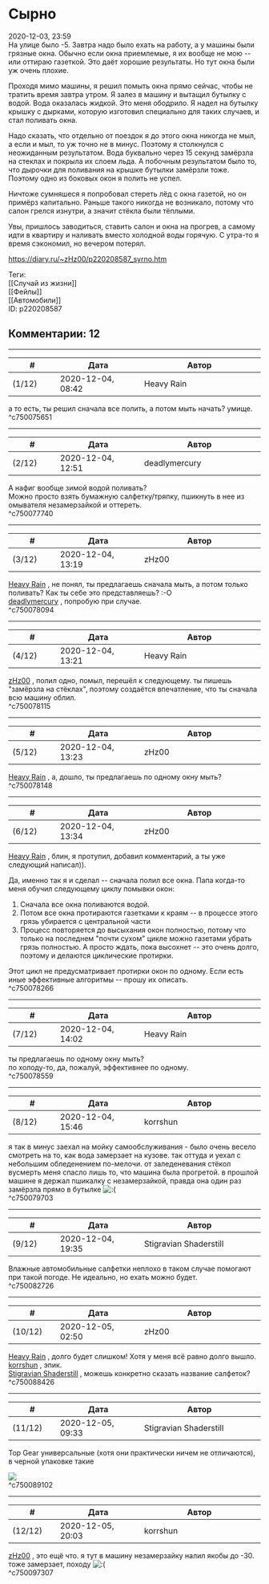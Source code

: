 Сырно
=====

  
2020-12-03, 23:59  
 На улице было -5. Завтра надо было ехать на работу, а у машины были грязные окна. Обычно если окна приемлемые, я их вообще не мою -- или оттираю газеткой. Это даёт хорошие результаты. Но тут окна были уж очень плохие.   
   
 Проходя мимо машины, я решил помыть окна прямо сейчас, чтобы не тратить время завтра утром. Я залез в машину и вытащил бутылку с водой. Вода оказалась жидкой. Это меня ободрило. Я надел на бутылку крышку с дырками, которую изготовил специально для таких случаев, и стал поливать окна.   
   
 Надо сказать, что отдельно от поездок я до этого окна никогда не мыл, а если и мыл, то уж точно не в минус. Поэтому я столкнулся с неожиданным результатом. Вода буквально через 15 секунд замёрзла на стеклах и покрыла их слоем льда. А побочным результатом было то, что дырочки для поливания на крышке бутылки замёрзли тоже. Поэтому одно из боковых окон я полить не успел.   
   
 Ничтоже сумняшеся я попробовал стереть лёд с окна газетой, но он примёрз капитально. Раньше такого никогда не возникало, потому что салон грелся изнутри, а значит стёкла были тёплыми.   
   
 Увы, пришлось заводиться, ставить салон и окна на прогрев, а самому идти в квартиру и наливать вместо холодной воды горячую. С утра-то я время сэкономил, но вечером потерял.   
  
<https://diary.ru/~zHz00/p220208587_syrno.htm>  
  
Теги:  
[[Случай из жизни]]  
[[Фейлы]]  
[[Автомобили]]  
ID: p220208587  


Комментарии: 12
---------------

  


---



|         #         |              Дата              |                     Автор                     |           ID           |
| --- | --- | --- | --- |
| (1/12) | 2020-12-04, 08:42 | Heavy Rain | c750075651 |

  
 а то есть, ты решил сначала все полить, а потом мыть начать? умище.   
 ^c750075651

---



|         #         |              Дата              |                     Автор                     |           ID           |
| --- | --- | --- | --- |
| (2/12) | 2020-12-04, 12:51 | deadlymercury | c750077740 |

  
 А нафиг вообще зимой водой поливать?   
 Можно просто взять бумажную салфетку/тряпку, пшикнуть в нее из омывателя незамерзайкой и оттереть.   
 ^c750077740

---



|         #         |              Дата              |                     Автор                     |           ID           |
| --- | --- | --- | --- |
| (3/12) | 2020-12-04, 13:19 | zHz00 | c750078094 |

  
  [Heavy Rain](http://kogacz.diary.ru "emotional weather report")  , не понял, ты предлагаешь сначала мыть, а потом только поливать? Как ты себе это представляешь? :-О   
  [deadlymercury](http://crazysupp.diary.ru "Записки безумного саппорта")  , попробую при случае.   
 ^c750078094

---



|         #         |              Дата              |                     Автор                     |           ID           |
| --- | --- | --- | --- |
| (4/12) | 2020-12-04, 13:21 | Heavy Rain | c750078115 |

  
  [zHz00](https://zHz00.diary.ru "Untitled")  , полил одно, помыл, перешёл к следующему. ты пишешь "замёрзла на стёклах", поэтому создаётся впечатление, что ты сначала всю машину облил.   
 ^c750078115

---



|         #         |              Дата              |                     Автор                     |           ID           |
| --- | --- | --- | --- |
| (5/12) | 2020-12-04, 13:23 | zHz00 | c750078148 |

  
  [Heavy Rain](http://kogacz.diary.ru "emotional weather report")  , а, дошло, ты предлагаешь по одному окну мыть?   
 ^c750078148

---



|         #         |              Дата              |                     Автор                     |           ID           |
| --- | --- | --- | --- |
| (6/12) | 2020-12-04, 13:34 | zHz00 | c750078266 |

  
  [Heavy Rain](http://kogacz.diary.ru "emotional weather report")  , блин, я протупил, добавил комментарий, а ты уже следующий написал)).   
   
 Да, именно так я и сделал -- сначала полил все окна. Папа когда-то меня обучил следующему циклу помывки окон:   
 1. Сначала все окна поливаются водой.   
 2. Потом все окна протираются газетками к краям -- в процессе этого грязь убирается с центральной части   
 3. Процесс повторяется до высыхания окон полностью, потому что только на последнем "почти сухом" цикле можно газетами убрать грязь полностью. А просто ждать, пока высохнет -- это очень долго, поэтому и делаются циклические протирки.   
   
 Этот цикл не предусматривает протирки окон по одному. Если есть иные эффективные алгоритмы -- прошу их описать.   
 ^c750078266

---



|         #         |              Дата              |                     Автор                     |           ID           |
| --- | --- | --- | --- |
| (7/12) | 2020-12-04, 14:02 | Heavy Rain | c750078559 |

  
  ты предлагаешь по одному окну мыть?    
 по холоду-то, да, пожалуй, эффективнее по одному.   
 ^c750078559

---



|         #         |              Дата              |                     Автор                     |           ID           |
| --- | --- | --- | --- |
| (8/12) | 2020-12-04, 15:46 | korrshun | c750079703 |

  
 я так в минус заехал на мойку самообслуживания - было очень весело смотреть на то, как вода замерзает на кузове. так оттуда и уехал с небольшим обледенением по-мелочи. от заледеневания стёкол вусмерть меня спасло лишь то, что машина была прогретой. в прошлой машине я держал пшикалку с незамерзайкой, правда она один раз замёрзла прямо в бутылке ![:(](http://static.diary.ru/picture/1146.gif)   
 ^c750079703

---



|         #         |              Дата              |                     Автор                     |           ID           |
| --- | --- | --- | --- |
| (9/12) | 2020-12-04, 19:35 | Stigravian Shaderstill | c750082726 |

  
 Влажные автомобильные салфетки неплохо в таком случае помогают при такой погоде. Не идеально, но ехать можно будет.   
 ^c750082726

---



|         #         |              Дата              |                     Автор                     |           ID           |
| --- | --- | --- | --- |
| (10/12) | 2020-12-05, 02:50 | zHz00 | c750088426 |

  
  [Heavy Rain](http://kogacz.diary.ru "emotional weather report")  , долго будет слишком! Хотя у меня всё равно долго вышло.   
  [korrshun](http://Igel-kun.diary.ru "kimi wo shiranai monogatari")  , эпик.   
  [Stigravian Shaderstill](http://stigravian.diary.ru "Science, Death, Rock-n-Roll")  , можешь конкретно сказать название салфеток?   
 ^c750088426

---



|         #         |              Дата              |                     Автор                     |           ID           |
| --- | --- | --- | --- |
| (11/12) | 2020-12-05, 09:33 | Stigravian Shaderstill | c750089102 |

  
 Top Gear универсальные (хотя они практически ничем не отличаются), в черной упаковке такие   
   
  [![](http://static.diary.ru/userdir/3/0/4/2/304223/thumb/86964528.jpg)](http://static.diary.ru/userdir/3/0/4/2/304223/86964528.jpg)    
 ^c750089102

---



|         #         |              Дата              |                     Автор                     |           ID           |
| --- | --- | --- | --- |
| (12/12) | 2020-12-05, 20:03 | korrshun | c750097307 |

  
  [zHz00](https://zHz00.diary.ru "Untitled")  , это ещё что. я тут в машину незамерзайку налил якобы до -30. тоже замерзает, походу ![:(](http://static.diary.ru/picture/1146.gif)   
 ^c750097307